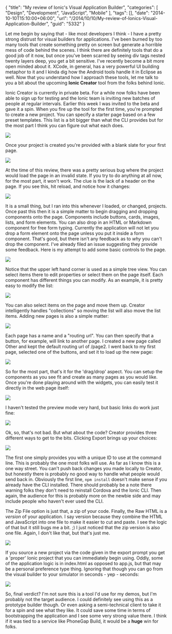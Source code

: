 {
	"title": "My review of Ionic's Visual Application Builder",
	"categories": [
		"Design",
		"Development",
		"JavaScript",
		"Mobile"
	],
	"tags": [],
	"date": "2014-10-10T15:10:00+06:00",
	"url": "/2014/10/10/My-review-of-Ionics-Visual-Application-Builder",
	"guid": "5332"
}

<p>
Let me begin by saying that - like most developers I think - I have a pretty strong distrust for visual builders for applications. I've been burned by too many tools that create something pretty on screen but generate a horrible mess of code behind the scenes. I think there are definitely tools that do a good job of it now, but once you've been scarred by seeing div tags nested twenty layers deep, you get a bit sensitive. I've recently become a bit more open minded about it. XCode, in general, has a very powerful UI building metaphor to it and I kinda dig how the Android tools handle it in Eclipse as well. Now that you understand how I approach these tools, let me talk to you a bit about the upcoming <strong>Ionic Creator</strong> tool from the folks behind Ionic.
</p>
<!--more-->
<p>
Ionic Creator is currently in private beta. For a while now folks have been able to sign up for testing and the Ionic team is inviting new batches of people at regular intervals. Earlier this week I was invited to the beta and gave it a spin. When you fire up the tool for the first time, you're prompted to create a new project. You can specify a starter page based on a few preset templates. This list is a bit bigger than what the CLI provides but for the most part I think you can figure out what each does.
</p>

<p>
<img src="http://static.raymondcamden.com/images/icreview/1.png" class="bthumb">
</p>

<p>
Once your project is created you're provided with a blank slate for your first page. 
</p>

<p>
<img src="http://static.raymondcamden.com/images/icreview/2.png" class="bthumb">
</p>

<p>
At the time of this review, there was a pretty serious bug where the project would load the page in an invalid state. If you try to do anything at all now, for the most part, it won't work. The clue is the lack of a header on the page. If you see this, hit reload, and notice how it changes:
</p>

<p>
<img src="http://static.raymondcamden.com/images/icreview/3.png" class="bthumb">
</p>

<p>
It is a small thing, but I ran into this whenever I loaded, or changed, projects. Once past this then it is a simple matter to begin dragging and dropping components onto the page. Components include buttons, cards, images, lists, and form elements. You can also drop in an HTML or Markdown component for free form typing. Currently the application will not let you drop a form element onto the page unless you put it inside a form component. That's good, but there isn't any feedback as to <i>why</i> you can't drop the component. I've already filed an issue suggesting they provide some feedback. Here is my attempt to add some basic controls to the page.
</p>

<p>
<img src="http://static.raymondcamden.com/images/icreview/4.png" class="bthumb">
</p>

<p>
Notice that the upper left hand corner is used as a simple tree view. You can select items there to edit properties or select them on the page itself. Each component has different things you can modify. As an example, it is pretty easy to modify the list:
</p>


<p>
<img src="http://static.raymondcamden.com/images/icreview/5.png" class="bthumb">
</p>

<p>
You can also select items on the page and move them up. Creator intelligently handles "collections" so moving the list will also move the list items. Adding new pages is also a simple matter:
</p>

<p>
<img src="http://static.raymondcamden.com/images/icreview/6.png" class="bthumb">
</p>

<p>
Each page has a name and a "routing url". You can then specify that a button, for example, will link to another page. I created a new page called Other and kept the default routing url of /page2. I went back to my first page, selected one of the buttons, and set it to load up the new page:
</p>

<p>
<img src="http://static.raymondcamden.com/images/icreview/7.png" class="bthumb">
</p>

<p>
So for the most part, that's it for the 'drag/drop' aspect. You can setup the components as you see fit and create as many pages as you would like. Once you're done playing around with the widgets, you can easily test it directly in the web page itself:
</p>

<p>
<img src="http://static.raymondcamden.com/images/icreview/8.png" class="bthumb">
</p>

<p>
I haven't tested the preview mode very hard, but basic links do work just fine:
</p>

<p>
<img src="http://static.raymondcamden.com/images/icreview/9.png" class="bthumb">
</p>

<p>
Ok, so, that's not bad. But what about the code? Creator provides three different ways to get to the bits. Clicking Export brings up your choices:
</p>

<p>
<img src="http://static.raymondcamden.com/images/icreview/10.png" class="bthumb">
</p>

<p>
The first one simply provides you with a unique ID to use at the command line. This is probably the one most folks will use. As far as I know this is a one way street. You can't push back changes you made locally to Creator, but honestly there is probably no good way to handle what people would send back in. Obviously the first line, <code>npm install</code> doesn't make sense if you already have the CLI installed. There should probably be a note there warning folks they don't need to reinstall Cordova and the Ionic CLI. Then again, the audience for this is probably more on the newbie side and may include people who haven't ever used the CLI.
</p>

<p>
The Zip File option is just that, a zip of your code. Finally, the Raw HTML is a <i>version</i> of your application. I say version because they combine the HTML and JavaScript into one file to make it easier to cut and paste. I see the logic of that but it still bugs me a bit. ;) I just noticed that the zip version is also one file. Again, I don't like that, but that's just me.
</p>

<p>
<img src="http://static.raymondcamden.com/images/icreview/11.png" class="bthumb">
</p>

<p>
If you source a new project via the code given in the export prompt you get a 'proper' Ionic project that you can immediately begin using. Oddly, some of the application logic is in index.html as opposed to app.js, but that may be a personal preference type thing. Ignoring that though you can go from the visual builder to your simulator in seconds - yep - seconds:
</p>

<p>
<img src="http://static.raymondcamden.com/images/icreview/12.png" class="bthumb">
</p>


<p>
So, final verdict? I'm not sure this is a tool I'd use for my demos, but I'm probably not the target audience. I could definitely see using this as a prototype builder though. Or even asking a semi-technical client to take it for a spin and see what they like. It could save some time in terms of bootstrapping the application and I see some very strong value there. I think if it was tied to a service like PhoneGap Build, it would be a <strong>huge</strong> win for folks. 
</p>